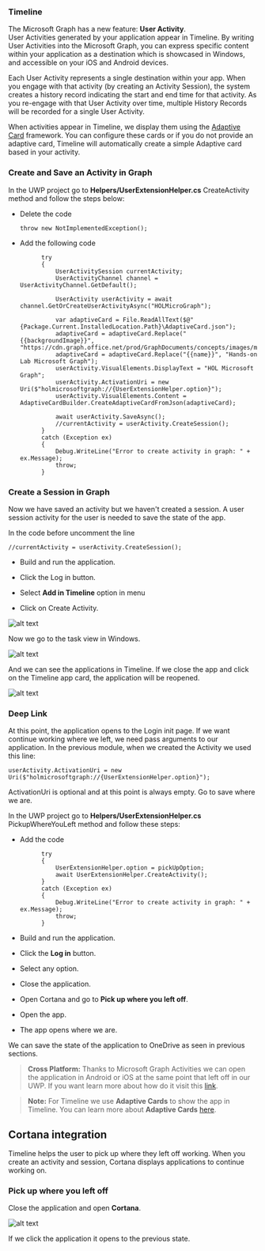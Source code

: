 ### Timeline

The Microsoft Graph has a new feature: **User Activity**.  
User Activities generated by your application appear in Timeline. By writing User Activities into the Microsoft Graph, you can express specific content within your application as a destination which is showcased in Windows, and accessible on your iOS and Android devices.

Each User Activity represents a single destination within your app. When you engage with that activity (by creating an Activity Session), the system creates a history record indicating the start and end time for that activity. As you re-engage with that User Activity over time, multiple History Records will be recorded for a single User Activity.

When activities appear in Timeline, we display them using the <a href="http://adaptivecards.io/" target="_blank">Adaptive Card</a> framework. You can configure these cards or if you do not provide an adaptive card, Timeline will automatically create a simple Adaptive card based in your activity. 

### Create and Save an Activity in Graph

In the UWP project go to **Helpers/UserExtensionHelper.cs** CreateActivity method and follow the steps below:

- Delete the code

	`throw new NotImplementedException();`

- Add the following code
       	
            try
            {           
                UserActivitySession currentActivity;
                UserActivityChannel channel = UserActivityChannel.GetDefault();

                UserActivity userActivity = await channel.GetOrCreateUserActivityAsync("HOLMicroGraph");

                var adaptiveCard = File.ReadAllText($@"{Package.Current.InstalledLocation.Path}\AdaptiveCard.json");
                adaptiveCard = adaptiveCard.Replace("{{backgroundImage}}", "https://cdn.graph.office.net/prod/GraphDocuments/concepts/images/microsoft_graph.png");
                adaptiveCard = adaptiveCard.Replace("{{name}}", "Hands-on Lab Microsoft Graph");
                userActivity.VisualElements.DisplayText = "HOL Microsoft Graph";
                userActivity.ActivationUri = new Uri($"holmicrosoftgraph://{UserExtensionHelper.option}");
                userActivity.VisualElements.Content = AdaptiveCardBuilder.CreateAdaptiveCardFromJson(adaptiveCard);

                await userActivity.SaveAsync();
                //currentActivity = userActivity.CreateSession();
            }
            catch (Exception ex)
            {
                Debug.WriteLine("Error to create activity in graph: " + ex.Message);
                throw;
            }        


### Create a Session in Graph

Now we have saved an activity but we haven't created a session. A user session activity for the user is needed to save the state of the app.

In the code before uncomment the line

	//currentActivity = userActivity.CreateSession();

- Build and run the application.

- Click the Log in button.

- Select **Add in Timeline** option in menu

- Click on Create Activity.

![alt text](../media/CreateActivity.png) 

Now we go to the task view in Windows.

![alt text](../media/TaskView.png) 


And we can see the applications in Timeline. If we close the app and click on the Timeline app card, the application will be reopened.

![alt text](../media/Timeline.png) 


### Deep Link

At this point, the application opens to the Login init page.
If we want continue working where we left, we need pass arguments to our application.
In the previous module, when we created the Activity we used this line:

 	userActivity.ActivationUri = new Uri($"holmicrosoftgraph://{UserExtensionHelper.option}");

ActivationUri is optional and at this point is always empty. Go to save where we are.

In the UWP project go to **Helpers/UserExtensionHelper.cs** PickupWhereYouLeft method and follow these steps:

- Add the code


			try
            {
                UserExtensionHelper.option = pickUpOption;
                await UserExtensionHelper.CreateActivity();
            }
            catch (Exception ex)
            {
                Debug.WriteLine("Error to create activity in graph: " + ex.Message);
                throw;
            }

- Build and run the application.

- Click the **Log in** button.

- Select any option.

- Close the application.

- Open Cortana and go to **Pick up where you left off**.

- Open the app.

- The app opens where we are.

We can save the state of the application to OneDrive as seen in previous sections.

> **Cross Platform:** Thanks to Microsoft Graph Activities we can open the application in Android or iOS at the same point that left off in our UWP. If you want learn more about how do it visit this <a href="https://github.com/Microsoft/project-rome" target="_blank">link</a>.

> **Note:** For Timeline we use **Adaptive Cards** to show the app in Timeline. You can learn more about **Adaptive Cards** <a href="http://adaptivecards.io/" target="_blank">here</a>.


## Cortana integration

Timeline helps the user to pick up where they left off working. When you create an activity and session, Cortana displays applications to continue working on.

### Pick up where you left off

Close the application and open **Cortana**.


![alt text](../media/Cortana.png) 

If we click the application it opens to the previous state.